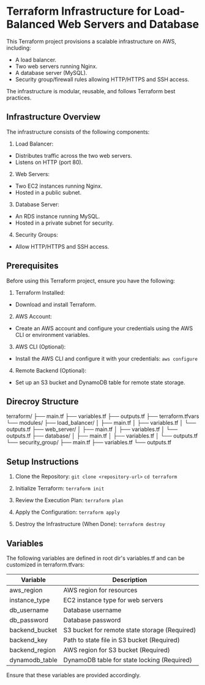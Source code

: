 # Terraform Infrastructure for Load-Balanced Web Servers and Database

This Terraform project provisions a scalable infrastructure on AWS, including:
- A load balancer.
- Two web servers running Nginx.
- A database server (MySQL).
- Security group/firewall rules allowing HTTP/HTTPS and SSH access.

The infrastructure is modular, reusable, and follows Terraform best practices.

## Infrastructure Overview

The infrastructure consists of the following components:

1. Load Balancer:
- Distributes traffic across the two web servers.
- Listens on HTTP (port 80).

2. Web Servers:
- Two EC2 instances running Nginx.
- Hosted in a public subnet.

3. Database Server:
- An RDS instance running MySQL.
- Hosted in a private subnet for security.

4. Security Groups:
- Allow HTTP/HTTPS and SSH access.

## Prerequisites
Before using this Terraform project, ensure you have the following:

1. Terraform Installed:
- Download and install Terraform.

2. AWS Account:
- Create an AWS account and configure your credentials using the AWS CLI or environment variables.

3. AWS CLI (Optional):
- Install the AWS CLI and configure it with your credentials:
`aws configure`

4. Remote Backend (Optional):
- Set up an S3 bucket and DynamoDB table for remote state storage.

## Direcroy Structure

terraform/
├── main.tf
├── variables.tf
├── outputs.tf
├── terraform.tfvars
└── modules/
    ├── load_balancer/
    │   ├── main.tf
    │   ├── variables.tf
    │   └── outputs.tf
    ├── web_server/
    │   ├── main.tf
    │   ├── variables.tf
    │   └── outputs.tf
    ├── database/
    │   ├── main.tf
    │   ├── variables.tf
    │   └── outputs.tf
    └── security_group/
        ├── main.tf
        ├── variables.tf
        └── outputs.tf


## Setup Instructions

1. Clone the Repository:
`git clone <repository-url>`
`cd terraform`

2. Initialize Terraform:
`terraform init`

3. Review the Execution Plan:
`terraform plan`

4. Apply the Configuration:
`terraform apply` 

5. Destroy the Infrastructure (When Done):
`terraform destroy`


## Variables
The following variables are defined in root dir's variables.tf and can be customized in terraform.tfvars:

| Variable | Description |
| ----------- | ----------- |
|aws_region	|AWS region for resources|
|instance_type	|EC2 instance type for web servers|
|db_username	|Database username |
|db_password	|Database password |
|backend_bucket	|S3 bucket for remote state storage	(Required)|
|backend_key	|Path to state file in S3 bucket	(Required)|
|backend_region	|AWS region for S3 bucket	(Required)|
|dynamodb_table	|DynamoDB table for state locking	(Required)|

Ensure that these variables are provided accordingly.